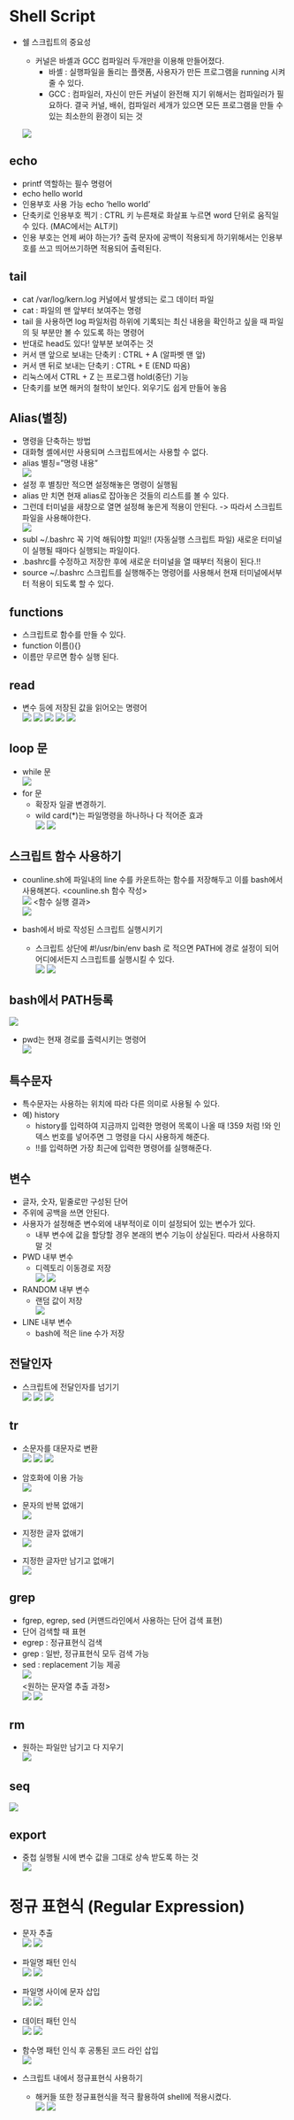 # Shell Script
- 쉘 스크립트의 중요성
    - 커널은 바셸과 GCC 컴파일러 두개만을 이용해 만들어졌다.
        - 바셸 : 실행파일을 돌리는 플랫폼, 사용자가 만든 프로그램을 running 시켜줄 수 있다.
        - GCC : 컴파일러, 자신이 만든 커널이 완전해 지기 위해서는 컴파일러가 필요하다.
    결국 커널, 배쉬, 컴파일러 세개가 있으면 모든 프로그램을 만들 수 있는 최소한의 환경이 되는 것

    ![](./img/image007.png)

## echo
- printf 역할하는 필수 명령어
- echo hello world
- 인용부호 사용 가능 echo ‘hello world’
- 단축키로 인용부호 찍기 : CTRL 키 누른채로 화살표 누르면 word 단위로 움직일 수 있다. (MAC에서는 ALT키)
- 인용 부호는 언제 써야 하는가? 출력 문자에 공백이 적용되게 하기위해서는 인용부호를 쓰고 띄어쓰기하면 적용되어 출력된다.

## tail
-	cat /var/log/kern.log 커널에서 발생되는 로그 데이터 파일
-	cat : 파일의 맨 앞부터 보여주는 명령
-	tail 을 사용하면 log 파일처럼 하위에 기록되는 최신 내용을 확인하고 싶을 때 파일의 뒷 부분만 볼 수 있도록 하는 명령어
-	반대로 head도 있다! 앞부분 보여주는 것
-	커서 맨 앞으로 보내는 단축키 : CTRL + A (알파벳 맨 앞)
-	커서 맨 뒤로 보내는 단축키 : CTRL + E (END 따옴)
-	리눅스에서 CTRL + Z 는 프로그램 hold(중단) 기능
-	단축키를 보면 해커의 철학이 보인다. 외우기도 쉽게 만들어 놓음

## Alias(별칭)
-	명령을 단축하는 방법
-	대화형 셸에서만 사용되며 스크립트에서는 사용할 수 없다.
-	alias 별칭=”명령 내용”  
![](./img/image008.png)
-	설정 후 별칭만 적으면 설정해놓은 명령이 실행됨
-	alias 만 치면 현재 alias로 잡아놓은 것들의 리스트를 볼 수 있다.
-	그런데 터미널을 새창으로 열면 설정해 놓은게 적용이 안된다. -> 따라서 스크립트 파일을 사용해야한다.     
![](./img/image009.png)
-	subl ~/.bashrc 꼭 기억 해둬야할 피일!! (자동실행 스크립트 파일) 새로운 터미널이 실행될 때마다 실행되는 파일이다.
-	.bashrc를 수정하고 저장한 후에 새로운 터미널을 열 때부터 적용이 된다.!!
-	source ~/.bashrc 스크립트를 실행해주는 명령어를 사용해서 현재 터미널에서부터 적용이 되도록 할 수 있다.

## functions
- 스크립트로 함수를 만들 수 있다.
- function 이름(){}
- 이름만 무르면 함수 실행 된다.

## read
- 변수 등에 저장된 값을 읽어오는 명령어  
![](./img/image010.png)
![](./img/image011.png)
![](./img/image012.png)
![](./img/image013.png)
![](./img/image014.png)

## loop 문
- while 문  
![](./img/image015.png)
- for 문
    - 확장자 일괄 변경하기.
    - wild card(*)는 파일명령을 하나하나 다 적어준 효과  
![](./img/image016.png)
![](./img/image017.png)

## 스크립트 함수 사용하기
- counline.sh에 파일내의 line 수를 카운트하는 함수를 저장해두고 이를 bash에서 사용해본다.
<counline.sh 함수 작성>  
![](./img/image018.png)
<함수 실행 결과>  
![](./img/image019.png)

- bash에서 바로 작성된 스크립트 실행시키기
    - 스크립트 상단에 #!/usr/bin/env bash 로 적으면 PATH에 경로 설정이 되어 어디에서든지 스크립트를 실행시킬 수 있다.  
![](./img/image020.png)
![](./img/image021.png)

## bash에서 PATH등록
![](./img/image035.png)
- pwd는 현재 경로를 출력시키는 명령어  
![](./img/image023.png)


## 특수문자
- 특수문자는 사용하는 위치에 따라 다른 의미로 사용될 수 있다.
- 예) history
    - history를 입력하여 지금까지 입력한 명령어 목록이 나올 때 !359 처럼 !와 인덱스 번호를 넣어주면 그 명령을 다시 사용하게 해준다.
    - !!를 입력하면 가장 최근에 입력한 명령어를 실행해준다.

## 변수
- 글자, 숫자, 밑줄로만 구성된 단어
- 주위에 공백을 쓰면 안된다.
- 사용자가 설정해준 변수외에 내부적이로 이미 설정되어 있는 변수가 있다.
    - 내부 변수에 값을 할당할 경우 본래의 변수 기능이 상실된다. 따라서 사용하지 말 것
- PWD 내부 변수
    - 디렉토리 이동경로 저장  
![](./img/image027.png)
![](./img/image028.png)
- RANDOM 내부 변수
    - 랜덤 값이 저장  
![](./img/image029.png)
- LINE 내부 변수
    - bash에 적은 line 수가 저장

## 전달인자
- 스크립트에 전달인자를 넘기기  
![](./img/image024.png)
![](./img/image025.png)
![](./img/image026.png)

## tr
- 소문자를 대문자로 변환  
![](./img/image057.png)
![](./img/image058.png)
![](./img/image059.png)

- 암호화에 이용 가능  
![](./img/image036.png)

- 문자의 반복 없애기  
![](./img/image054.png)

- 지정한 글자 없애기  
![](./img/image055.png)

- 지정한 글자만 남기고 없애기  
![](./img/image056.png)

## grep
-	fgrep, egrep, sed (커맨드라인에서 사용하는 단어 검색 표현)
-	단어 검색할 때 표현
-	egrep : 정규표현식 검색
-	grep : 일반, 정규표현식 모두 검색 가능
-	sed : replacement 기능 제공  
![](./img/image037.png)  
<원하는 문자열 추출 과정>  
![](./img/image038.png)
![](./img/image039.png)

## rm
- 원하는 파일만 남기고 다 지우기  
![](./img/image040.png)

## seq
![](./img/image052.png)

## export
- 중첩 실행될 시에 변수 값을 그대로 상속 받도록 하는 것  
![](./img/image053.png)

# 정규 표현식 (Regular Expression)
- 문자 추출  
![](./img/image041.png)
![](./img/image042.png)

- 파일명 패턴 인식  
![](./img/image043.png)
![](./img/image044.png)

- 파일명 사이에 문자 삽입  
![](./img/image045.png)
![](./img/image046.png)

- 데이터 패턴 인식  
![](./img/image047.png)
![](./img/image048.png)

- 함수명 패턴 인식 후 공통된 코드 라인 삽입  
![](./img/image049.png)

- 스크립트 내에서 정규표현식 사용하기
    - 해커들 또한 정규표현식을 적극 활용하여 shell에 적용시켰다.  
![](./img/image050.png)
![](./img/image051.png)